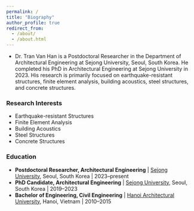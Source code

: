 ```yaml
---
permalink: /
title: "Biography"
author_profile: true
redirect_from: 
  - /about/
  - /about.html
---
```


- Dr. Tran Van Han is a Postdoctoral Researcher in the Department of Architectural Engineering at Sejong University, Seoul, South Korea. He completed his PhD in Architectural Engineering at Sejong University in 2023. His research is primarily focused on earthquake-resistant structures, finite element analysis, building acoustics, steel structures, and concrete structures.

### Research Interests
- Earthquake-resistant Structures
- Finite Element Analysis
- Building Acoustics
- Steel Structures
- Concrete Structures

### Education
- **Postdoctoral Researcher, Architectural Engineering** | [Sejong University](https://en.sejong.ac.kr/eng/index.do), Seoul, South Korea | 2023–present
- **PhD Candidate, Architectural Engineering** | [Sejong University](https://en.sejong.ac.kr/eng/index.do), Seoul, South Korea | 2019–2023
- **Bachelor of Engineering, Civil Engineering** | [Hanoi Architectural University](https://hau.edu.vn/?lang=en), Hanoi, Vietnam | 2010–2015

